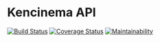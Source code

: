 # Kencinema API

[![Build Status](https://travis-ci.org/Tr3v-b0t/Kencinem.svg?branch=develop)](https://travis-ci.org/Tr3v-b0t/Kencinem) [![Coverage Status](https://coveralls.io/repos/github/Tr3v-b0t/Kencinem/badge.svg?branch=develop)](https://coveralls.io/github/Tr3v-b0t/Kencinem?branch=develop) [![Maintainability](https://api.codeclimate.com/v1/badges/769a1eeb9c1c655e7e98/maintainability)](https://codeclimate.com/github/Tr3v-b0t/Kencinem/maintainability)
